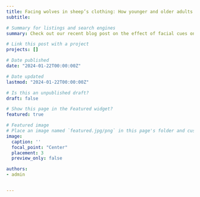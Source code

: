 ```yaml
---
title: Facing wolves in sheep’s clothing: How younger and older adults differ in trust-related decision-making and learning
subtitle:

# Summary for listings and search engines
summary: Check out our recent blog post on the effect of facial cues on trust decisions between younger and older adults!

# Link this post with a project
projects: []

# Date published
date: "2024-01-22T00:00:00Z"

# Date updated
lastmod: "2024-01-22T00:00:00Z"

# Is this an unpublished draft?
draft: false

# Show this page in the Featured widget?
featured: true

# Featured image
# Place an image named `featured.jpg/png` in this page's folder and customize its options here.
image:
  caption: ''
  focal_point: "Center"
  placement: 3
  preview_only: false

authors:
- admin


---
```

